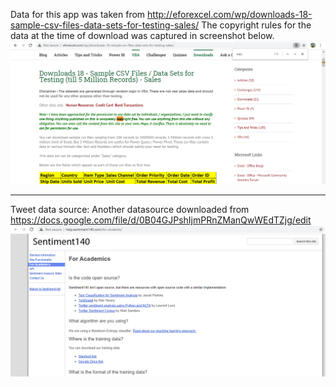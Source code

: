 

Data for this app was taken from http://eforexcel.com/wp/downloads-18-sample-csv-files-data-sets-for-testing-sales/
The copyright rules for the data at the time of download was captured in screenshot below.
![copyright image](images/copyright.PNG)

<hr>

Tweet data source:
Another datasource downloaded from https://docs.google.com/file/d/0B04GJPshIjmPRnZManQwWEdTZjg/edit
![img.png](images/tweet-dataset-source.png)